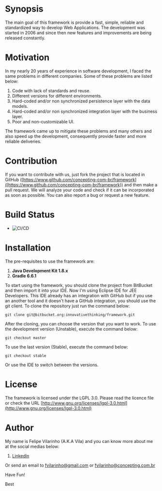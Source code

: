 Synopsis
========

The main goal of this framework is provide a fast, simple, reliable and standardized way to develop Web Applications.
The development was started in 2006 and since then new features and improvements are being released constantly.

Motivation
==========

In my nearly 20 years of experience in software development, I faced the same problems in different companies. Some of these problems are listed below:

1. Code with lack of standards and reuse.
2. Different versions for different environments.
3. Hard-coded and/or non synchronized persistence layer with the data models.
4. Hard-coded and/or non synchronized integration layer with the business layer.
5. Poor and non-customizable UI.

The framework came up to mitigate these problems and many others and also speed up the development, consequently provide faster and more reliable deliveries.

Contribution
============

If you want to contribute with us, just fork the project that is located in GitHub ([https://www.github.com/concepting-com-br/framework]([https://www.github.com/concepting-com-br/framework)) and then make a pull request. We will analyze your code and check if it can be incorporated as soon as possible. You can also report a bug or request a new feature.

Build Status
============

* ![CI/CD](https://github.com/concepting-com-br/framework/workflows/CI/CD/badge.svg)

Installation
============

The pre-requisites to use the framework are:

1. **Java Development Kit 1.8.x**
2. **Gradle 6.6.1**

To start using the framework, you should clone the project from BitBucket and then import it into your IDE.
Now I'm using Eclipse IDE for JEE Developers. This IDE already has an integration with GitHub but if you use an another tool and it doesn't have a GitHub integration, you should use the git client. To clone the repository just run the command below:

`git clone git@bitbucket.org:innovativethinking/framework.git`

After the cloning, you can choose the version that you want to work.
To use the development version (Unstable), execute the command below:

`git checkout master`

To use the last version (Stable), execute the command below:

`git checkout stable`

Or use the IDE to switch between the versions.

License
=======

The framework is licensed under the LGPL 3.0. Please read the licence file or check the URL [http://www.gnu.org/licenses/lgpl-3.0.html](http://www.gnu.org/licenses/lgpl-3.0.html)

Author
======

My name is Felipe Vilarinho (A.K.A Vila) and you can know more about me at the social medias below:

1. [LinkedIn](https://br.linkedin.com/in/fvilarinho)

Or send an email to fvilarinho@gmail.com or fvilarinho@concepting.com.br

Have Fun!

Best
